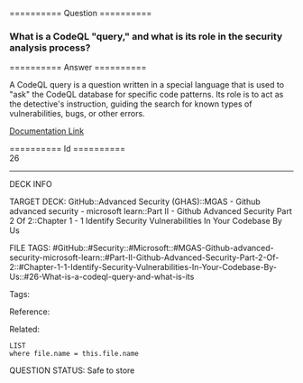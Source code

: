 ========== Question ==========  

### What is a CodeQL "query," and what is its role in the security analysis process?  

========== Answer ==========  

A CodeQL query is a question written in a special language that is used to "ask" the CodeQL database for specific code patterns. Its role is to act as the detective's instruction, guiding the search for known types of vulnerabilities, bugs, or other errors.

[Documentation Link](https://learn.microsoft.com/en-us/training/modules/codebase-representation-codeql/3-run-codeql-database)

========== Id ==========  
26

---

DECK INFO

TARGET DECK: GitHub::Advanced Security (GHAS)::MGAS - Github advanced security - microsoft learn::Part II - Github Advanced Security Part 2 Of 2::Chapter 1 - 1 Identify Security Vulnerabilities In Your Codebase By Us

FILE TAGS: #GitHub::#Security::#Microsoft::#MGAS-Github-advanced-security-microsoft-learn::#Part-II-Github-Advanced-Security-Part-2-Of-2::#Chapter-1-1-Identify-Security-Vulnerabilities-In-Your-Codebase-By-Us::#26-What-is-a-codeql-query-and-what-is-its

Tags:

Reference:

Related:

```dataview
LIST
where file.name = this.file.name
```

QUESTION STATUS: Safe to store
